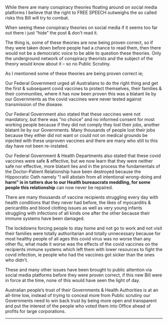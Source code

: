 While there are many conspiracy theories floating around on social media platforms I believe
that the right to FREE SPEECH outweighs the so called risks this Bill will try to combat.

When seeing these conspiracy theories on social media if it seems too far out there i just
“hide” the post & don’t read it.

The thing is, some of these theories are now being proven correct, so if they were taken down
before people had a chance to read them, then there would not be a democratic voice to be
able to question these theories. Only the underground network of conspiracy theorists and the
subject of the theory would know about it – so no Public Scrutiny.

As I mentioned some of these theories are being proven correct ie;

Our Federal Government urged all Australians to do the right thing and get the first &
subsequent covid vaccines to protect themselves, their families & their communities, where it
has now been proven this was a blatant lie by our Governments as the covid vaccines were
never tested against transmission of the disease.

Our Federal Government also stated that these vaccines were not mandatory, but there was
“no choice” and no informed consent for most working people because if they did not comply
they lost their jobs, another blatant lie by our Governments. Many thousands of people lost
their jobs because they either did not want or could not on medical grounds be injected with
these unproven vaccines and there are many who still to this day have not been re-instated.

Our Federal Government & Health Departments also stated that these covid vaccines were
safe & effective, but we now learn that they were neither safe nor effective, more blatant lies
and in the process the fundamentals of the Doctor-Patient Relationship have been destroyed
because the Hippocratic Oath namely "I will abstain from all intentional wrong-doing and
**harm" is in tatters due to our Health bureaucrats meddling, for some people this relationship**
can now never be repaired.

There are many thousands of vaccine recipients struggling every day with health conditions
that they never had before, the likes of myocarditis & pericarditis and blood clotting issues as
well as very young infants struggling with infections of all kinds one after the other because
their immune systems have been damaged.

The lockdowns forcing people to stay home and not go to work and not visit their families
were totally authoritarian and totally unnecessary because for most healthy people of all ages
this covid virus was no worse than any other flu, what made it worse was the effects of the
covid vaccines on the recipients immune systems which left them with lower resources to
fight the covid infection, ie people who had the vaccines got sicker than the ones who didn’t.

These and many other issues have been brought to public attention via social media platforms
before they were proven correct, if this new Bill were in force at the time, none of this would
have seen the light of day.

Australian people’s trust of their Governments & Health Authorities is at an all-time low,
instead of trying to conceal more from Public scrutiny our Governments need to win back
trust by being more open and transparent and put the interest of the people who voted them
into Office ahead of profits for large corporations.


-----

